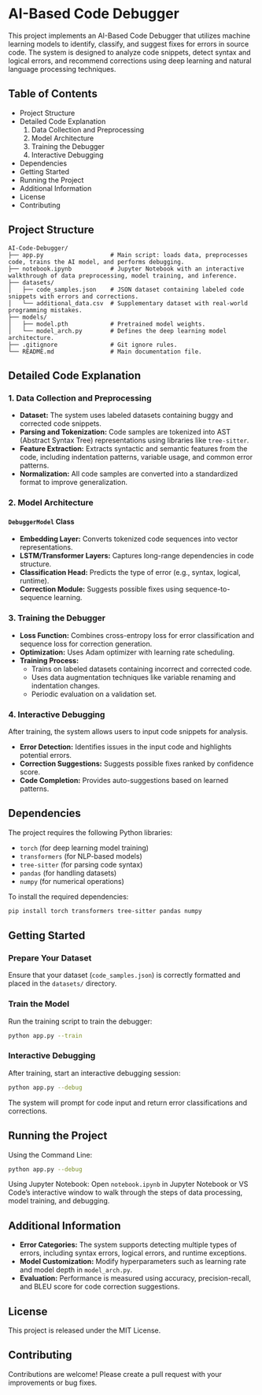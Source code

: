 # AI-Based Code Debugger

This project implements an AI-Based Code Debugger that utilizes machine learning models to identify, classify, and suggest fixes for errors in source code. The system is designed to analyze code snippets, detect syntax and logical errors, and recommend corrections using deep learning and natural language processing techniques.

## Table of Contents
- Project Structure
- Detailed Code Explanation
  1. Data Collection and Preprocessing
  2. Model Architecture
  3. Training the Debugger
  4. Interactive Debugging
- Dependencies
- Getting Started
- Running the Project
- Additional Information
- License
- Contributing

## Project Structure
```
AI-Code-Debugger/
├── app.py                   # Main script: loads data, preprocesses code, trains the AI model, and performs debugging.
├── notebook.ipynb           # Jupyter Notebook with an interactive walkthrough of data preprocessing, model training, and inference.
├── datasets/
│   ├── code_samples.json    # JSON dataset containing labeled code snippets with errors and corrections.
│   └── additional_data.csv  # Supplementary dataset with real-world programming mistakes.
├── models/
│   ├── model.pth            # Pretrained model weights.
│   └── model_arch.py        # Defines the deep learning model architecture.
├── .gitignore               # Git ignore rules.
└── README.md                # Main documentation file.
```

## Detailed Code Explanation

### 1. Data Collection and Preprocessing
- **Dataset:** The system uses labeled datasets containing buggy and corrected code snippets.
- **Parsing and Tokenization:** Code samples are tokenized into AST (Abstract Syntax Tree) representations using libraries like `tree-sitter`.
- **Feature Extraction:** Extracts syntactic and semantic features from the code, including indentation patterns, variable usage, and common error patterns.
- **Normalization:** All code samples are converted into a standardized format to improve generalization.

### 2. Model Architecture

#### `DebuggerModel` Class
- **Embedding Layer:** Converts tokenized code sequences into vector representations.
- **LSTM/Transformer Layers:** Captures long-range dependencies in code structure.
- **Classification Head:** Predicts the type of error (e.g., syntax, logical, runtime).
- **Correction Module:** Suggests possible fixes using sequence-to-sequence learning.

### 3. Training the Debugger

- **Loss Function:** Combines cross-entropy loss for error classification and sequence loss for correction generation.
- **Optimization:** Uses Adam optimizer with learning rate scheduling.
- **Training Process:**
  - Trains on labeled datasets containing incorrect and corrected code.
  - Uses data augmentation techniques like variable renaming and indentation changes.
  - Periodic evaluation on a validation set.

### 4. Interactive Debugging

After training, the system allows users to input code snippets for analysis.

- **Error Detection:** Identifies issues in the input code and highlights potential errors.
- **Correction Suggestions:** Suggests possible fixes ranked by confidence score.
- **Code Completion:** Provides auto-suggestions based on learned patterns.

## Dependencies
The project requires the following Python libraries:

- `torch` (for deep learning model training)
- `transformers` (for NLP-based models)
- `tree-sitter` (for parsing code syntax)
- `pandas` (for handling datasets)
- `numpy` (for numerical operations)

To install the required dependencies:
```bash
pip install torch transformers tree-sitter pandas numpy
```

## Getting Started

### Prepare Your Dataset
Ensure that your dataset (`code_samples.json`) is correctly formatted and placed in the `datasets/` directory.

### Train the Model
Run the training script to train the debugger:
```bash
python app.py --train
```

### Interactive Debugging
After training, start an interactive debugging session:
```bash
python app.py --debug
```

The system will prompt for code input and return error classifications and corrections.

## Running the Project

Using the Command Line:
```bash
python app.py --debug
```

Using Jupyter Notebook:
Open `notebook.ipynb` in Jupyter Notebook or VS Code’s interactive window to walk through the steps of data processing, model training, and debugging.

## Additional Information

- **Error Categories:** The system supports detecting multiple types of errors, including syntax errors, logical errors, and runtime exceptions.
- **Model Customization:** Modify hyperparameters such as learning rate and model depth in `model_arch.py`.
- **Evaluation:** Performance is measured using accuracy, precision-recall, and BLEU score for code correction suggestions.

## License
This project is released under the MIT License.

## Contributing
Contributions are welcome! Please create a pull request with your improvements or bug fixes.




